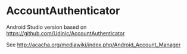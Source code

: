 # AccountAuthenticator
Android Studio version based on https://github.com/Udinic/AccountAuthenticator

See http://acacha.org/mediawiki/index.php/Android_Account_Manager
